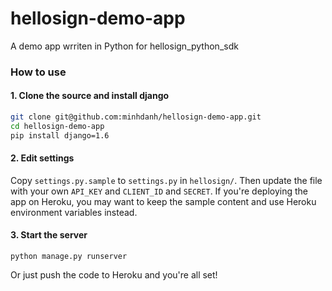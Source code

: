 hellosign-demo-app
==================

A demo app wrriten in Python for hellosign_python_sdk

### How to use

#### 1. Clone the source and install django

````bash
git clone git@github.com:minhdanh/hellosign-demo-app.git
cd hellosign-demo-app
pip install django=1.6
````

#### 2. Edit settings

Copy `settings.py.sample` to `settings.py` in `hellosign/`. Then update the file with your own `API_KEY` and `CLIENT_ID` and `SECRET`.
If you're deploying the app on Heroku, you may want to keep the sample content and use Heroku environment variables instead.

#### 3. Start the server

````
python manage.py runserver
````

Or just push the code to Heroku and you're all set!
